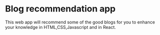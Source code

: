 # Blog recommendation app

This web app will recommend some of the good blogs for you to enhance your knowledge in HTML,CSS,Javascript and in React.
